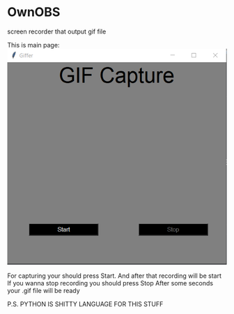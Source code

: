 # OwnOBS
screen recorder that output gif file


This is main page:
![Иллюстрация к проекту](https://github.com/ledza228/OwnOBS/blob/main/Test/image.png)

For capturing your should press Start. And after that recording will be start
If you wanna stop recording you should press Stop
After some seconds your .gif file will be ready

P.S. PYTHON IS SHITTY LANGUAGE FOR THIS STUFF
